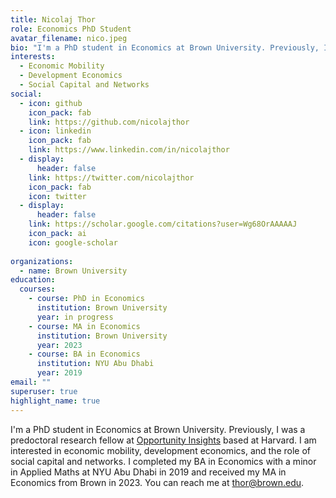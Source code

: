 ```yaml
---
title: Nicolaj Thor
role: Economics PhD Student
avatar_filename: nico.jpeg
bio: "I'm a PhD student in Economics at Brown University. Previously, I was a predoctoral research fellow at [Opportunity Insights](https://opportunityinsights.org/) based at Harvard. I am interested in economic mobility, development economics, and the role of social capital and networks. I completed my BA in Economics with a minor in Applied Maths at NYU Abu Dhabi in 2019 and received my MA in Economics from Brown in 2023. You can reach me at thor@brown.edu."
interests:
  - Economic Mobility
  - Development Economics
  - Social Capital and Networks
social:
  - icon: github
    icon_pack: fab
    link: https://github.com/nicolajthor
  - icon: linkedin
    icon_pack: fab
    link: https://www.linkedin.com/in/nicolajthor
  - display:
      header: false
    link: https://twitter.com/nicolajthor
    icon_pack: fab
    icon: twitter
  - display:
      header: false
    link: https://scholar.google.com/citations?user=Wg68OrAAAAAJ
    icon_pack: ai
    icon: google-scholar
  
organizations:
  - name: Brown University
education:
  courses:
    - course: PhD in Economics
      institution: Brown University
      year: in progress
    - course: MA in Economics
      institution: Brown University
      year: 2023
    - course: BA in Economics
      institution: NYU Abu Dhabi
      year: 2019
email: ""
superuser: true
highlight_name: true
---
```

I'm a PhD student in Economics at Brown University. Previously, I was a predoctoral research fellow at [Opportunity Insights](https://opportunityinsights.org/) based at Harvard. I am interested in economic mobility, development economics, and the role of social capital and networks. I completed my BA in Economics with a minor in Applied Maths at NYU Abu Dhabi in 2019 and received my MA in Economics from Brown in 2023. You can reach me at thor@brown.edu.